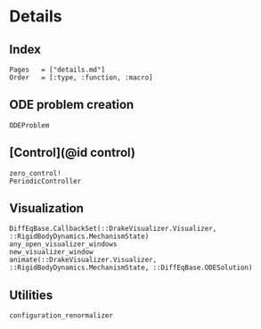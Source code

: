 # Details

## Index

```@index
Pages   = ["details.md"]
Order   = [:type, :function, :macro]
```

## ODE problem creation

```@docs
ODEProblem
```

## [Control](@id control)

```@docs
zero_control!
PeriodicController
```

## Visualization

```@docs
DiffEqBase.CallbackSet(::DrakeVisualizer.Visualizer, ::RigidBodyDynamics.MechanismState)
any_open_visualizer_windows
new_visualizer_window
animate(::DrakeVisualizer.Visualizer, ::RigidBodyDynamics.MechanismState, ::DiffEqBase.ODESolution)
```

## Utilities

```@docs
configuration_renormalizer
```
